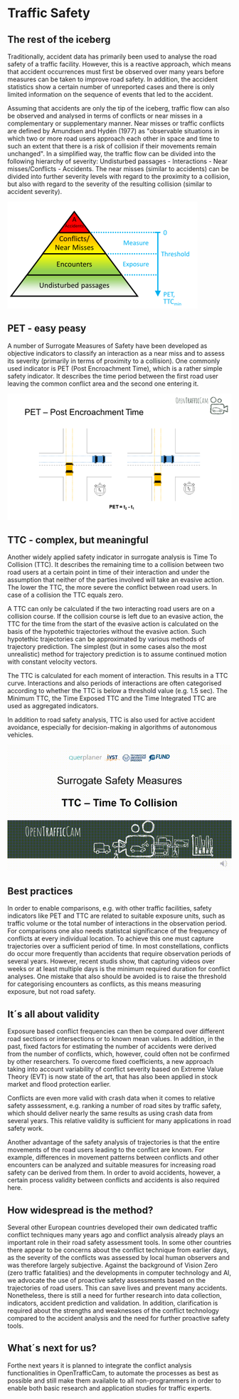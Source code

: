 # Traffic Safety

## The rest of the iceberg

Traditionally, accident data has primarily been used to analyse the road safety of a traffic facility.
However, this is a reactive approach, which means that accident occurrences must first be observed over many years before measures can be taken to improve road safety.
In addition, the accident statistics show a certain number of unreported cases and there is only limited information on the sequence of events that led to the accident.

Assuming that accidents are only the tip of the iceberg, traffic flow can also be observed and analysed in terms of conflicts or near misses in a complementary or supplementary manner.
Near misses or traffic conflicts are defined by Amundsen and Hydén (1977) as "observable situations in which two or more road users approach each other in space and time to such an extent that there is a risk of collision if their movements remain unchanged".
In a simplified way, the traffic flow can be divided into the following hierarchy of severity: Undisturbed passages - Interactions - Near misses/Conflicts - Accidents.
The near misses (similar to accidents) can be divided into further severity levels with regard to the proximity to a collision, but also with regard to the severity of the resulting collision (similar to accident severity).

![Safety pyramid](SafetyPyramidThresholds_MB_427x240.png)

## PET - easy peasy

A number of Surrogate Measures of Safety have been developed as objective indicators to classify an interaction as a near miss and to assess its severity (primarily in terms of proximity to a collision).
One commonly used indicator is PET (Post Encroachment Time), which is a rather simple safety indicator. It describes the time period between the first road user leaving the common conflict area and the second one entering it.

![PET explained](OpenTrafficCam_PET_853x480.png)

## TTC - complex, but meaningful

Another widely applied safety indicator in surrogate analysis is Time To Collision (TTC).
It describes the remaining time to a collision between two road users at a certain point in time of their interaction and under the assumption that neither of the parties involved will take an evasive action.
The lower the TTC, the more severe the conflict between road users. In case of a collision the TTC equals zero.

A TTC can only be calculated if the two interacting road users are on a collision course.
If the collision course is left due to an evasive action, the TTC for the time from the start of the evasive action is calculated on the basis of the hypotethic trajectories without the evasive action.
Such hypotethic trajectories can be approximated by various methods of trajectory prediction.
The simplest (but in some cases also the most unrealistic) method for trajectory prediction is to assume continued motion with constant velocity vectors.

The TTC is calculated for each moment of interaction.
This results in a TTC curve.
Interactions and also periods of interactions are often categorised according to whether the TTC is below a threshold value (e.g. 1.5 sec).
The Minimum TTC, the Time Exposed TTC and the Time Integrated TTC are used as aggregated indicators.

In addition to road safety analysis, TTC is also used for active accident avoidance, especially for decision-making in algorithms of autonomous vehicles.

![TTC explained](OpenTrafficCam_TTC_854x480.gif)

## Best practices

In order to enable comparisons, e.g. with other traffic facilities, safety indicators like PET and TTC are related to suitable exposure units, such as traffic volume or the total number of interactions in the observation period.
For comparisons one also needs statistcal significance of the frequency of conflicts at every individual location.
To achieve this one must capture trajectories over a sufficient period of time. In most constellations, conflicts do occur more frequently than accidents that require observation periods of several years.
However, recent studis show, that capturing videos over weeks or at least multiple days is the minimum required duration for conflict analyses.
One mistake that also should be avoided is to raise the threshold for categorising encounters as conflicts, as this means measuring exposure, but not road safety.

## It´s all about validity

Exposure based conflict frequencies can then be compared over different road sections or intersections or to known mean values.
In addition, in the past, fixed factors for estimating the number of accidents were derived from the number of conflicts, which, however, could often not be confirmed by other researchers.
To overcome fixed coefficients, a new approach taking into account variability of conflict severity based on Extreme Value Theory (EVT) is now state of the art, that has also been applied in stock market and flood protection earlier.

Conflicts are even more valid with crash data when it comes to relative safety asssessment, e.g. ranking a number of road sites by traffic safety, which should deliver nearly the same results as using crash data from several years.
This relative validity is sufficient for many applications in road safety work.

Another advantage of the safety analysis of trajectories is that the entire movements of the road users leading to the conflict are known.
For example, differences in movement patterns between conflicts and other encounters can be analyzed and suitable measures for increasing road safety can be derived from them.
In order to avoid accidents, however, a certain process validity between conflicts and accidents is also required here.

## How widespread is the method?

Several other European countries developed their own dedicated traffic conflict techniques many years ago and conflict analysis already plays an important role in their road safety assessment tools.
In some other countries there appear to be concerns about the conflict technique from earlier days, as the severity of the conflicts was assessed by local human observers and was therefore largely subjective.
Against the background of Vision Zero (zero traffic fatalities) and the developments in computer technology and AI, we advocate the use of proactive safety assessments based on the trajectories of road users.
This can save lives and prevent many accidents.
Nonetheless, there is still a need for further research into data collection, indicators, accident prediction and validation.
In addition, clarification is required about the strengths and weaknesses of the conflict technology compared to the accident analysis and the need for further proactive safety tools.

## What´s next for us?

Forthe next years it is planned to integrate the conflict analysis functionalities in OpenTrafficCam, to automate the processes as best as possible and still make them available to all non-programmers in order to enable both basic research and application studies for traffic experts.
